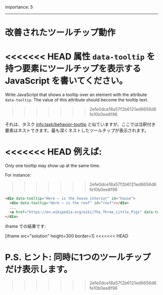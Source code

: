 importance: 5

---

# 改善されたツールチップ動作

<<<<<<< HEAD
属性 `data-tooltip` を持つ要素にツールチップを表示する JavaScript を書いてください。
=======
Write JavaScript that shows a tooltip over an element with the attribute `data-tooltip`. The value of this attribute should become the tooltip text.
>>>>>>> 2efe0dce18a57f2b6121ed6656d6fe10b0ee8f96

それは、タスク <info:task/behavior-tooltip> と似ていますが、ここでは注釈付き要素はネストできます。最も深くネストしたツールチップが表示されます。

<<<<<<< HEAD
例えば:
=======
Only one tooltip may show up at the same time.

For instance:
>>>>>>> 2efe0dce18a57f2b6121ed6656d6fe10b0ee8f96

```html
<div data-tooltip="Here – is the house interior" id="house">
  <div data-tooltip="Here – is the roof" id="roof"></div>
  ...
  <a href="https://en.wikipedia.org/wiki/The_Three_Little_Pigs" data-tooltip="Read on…">Hover over me</a>
</div>
```

iframe での結果です:

[iframe src="solution" height=300 border=1]
<<<<<<< HEAD

P.S. ヒント: 同時に1つのツールチップだけ表示します。
=======
>>>>>>> 2efe0dce18a57f2b6121ed6656d6fe10b0ee8f96
